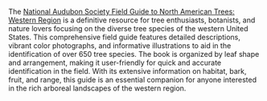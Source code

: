 The [National Audubon Society Field Guide to North American Trees: Western Region](https://amzn.to/4cbKoCu) is a definitive resource for tree enthusiasts, botanists, and nature lovers focusing on the diverse tree species of the western United States. This comprehensive field guide features detailed descriptions, vibrant color photographs, and informative illustrations to aid in the identification of over 650 tree species. The book is organized by leaf shape and arrangement, making it user-friendly for quick and accurate identification in the field. With its extensive information on habitat, bark, fruit, and range, this guide is an essential companion for anyone interested in the rich arboreal landscapes of the western region.
